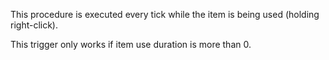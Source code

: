 This procedure is executed every tick while the item is being used (holding right-click).

This trigger only works if item use duration is more than 0.